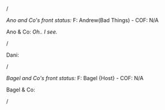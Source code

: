 /

*Ano and Co's front status:* F: Andrew(Bad Things)  - COF:  N/A

Ano & Co: _Oh.. I see._

/

Dani: 

/

*Bagel and Co's front status:* F: Bagel {Host} - COF: N/A

Bagel & Co:

/

